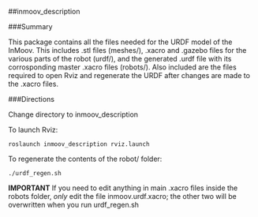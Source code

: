 ##inmoov_description

###Summary

This package contains all the files needed for the URDF model of the InMoov. This includes .stl files (meshes/), .xacro and .gazebo files for the various parts of the robot (urdf/), and the generated .urdf file with its corrosponding master .xacro files (robots/). Also included are the files required to open Rviz and regenerate the URDF after changes are made to the .xacro files.

###Directions

Change directory to inmoov_description

To launch Rviz:

```
roslaunch inmoov_description rviz.launch
```

To regenerate the contents of the robot/ folder:

```
./urdf_regen.sh
```
**IMPORTANT**
If you need to edit anything in main .xacro files inside the robots folder, *only* edit the file inmoov.urdf.xacro; the other two will be overwritten when you run urdf_regen.sh 
